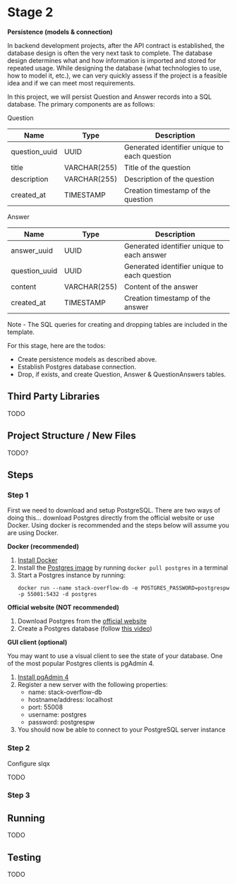 # Stage 2

__Persistence (models & connection)__

In backend development projects, after the API contract is established, the database design is often the very next task to complete. The database design determines what and how information is imported and stored for repeated usage. While designing the database (what technologies to use, how to model it, etc.), we can very quickly assess if the project is a feasible idea and if we can meet most requirements.

In this project, we will persist Question and Answer records into a SQL database. The primary components are as follows:

Question

| Name          | Type         | Description                                  |
|---------------|--------------|----------------------------------------------|
| question_uuid | UUID         | Generated identifier unique to each question |
| title         | VARCHAR(255) | Title of the question                        |
| description   | VARCHAR(255) | Description of the question                  |
| created_at    | TIMESTAMP    | Creation timestamp of the question           |

Answer

| Name          | Type         | Description                                  |
|---------------|--------------|----------------------------------------------|
| answer_uuid   | UUID         | Generated identifier unique to each answer   |
| question_uuid | UUID         | Generated identifier unique to each question |
| content       | VARCHAR(255) | Content of the answer                        |
| created_at    | TIMESTAMP    | Creation timestamp of the answer             |

Note - The SQL queries for creating and dropping tables are included in the template.

For this stage, here are the todos:
* Create persistence models as described above.
* Establish Postgres database connection.
* Drop, if exists, and create Question, Answer & QuestionAnswers tables.


## Third Party Libraries

TODO


## Project Structure / New Files

TODO?

## Steps

### Step 1

First we need to download and setup PostgreSQL. There are two ways of doing this... download Postgres directly from the official website or use Docker. Using docker is recommended and the steps below will assume you are using Docker.

__Docker (recommended)__

1. [Install Docker](https://www.docker.com/)
2. Install the [Postgres image](https://hub.docker.com/_/postgres) by running `docker pull postgres` in a terminal
3. Start a Postgres instance by running:
    ```text
    docker run --name stack-overflow-db -e POSTGRES_PASSWORD=postgrespw -p 55001:5432 -d postgres
    ```

__Official website (NOT recommended)__

1. Download Postgres from the [official website](https://www.postgresql.org/download/)
2. Create a Postgres database (follow [this video](https://www.youtube.com/watch?v=fZQI7nBu32M))

__GUI client (optional)__

You may want to use a visual client to see the state of your database. One of the most popular Postgres clients is pgAdmin 4. 

1. [Install pgAdmin 4](https://www.pgadmin.org/download/)
2. Register a new server with the following properties:
   - name: stack-overflow-db
   - hostname/address: localhost
   - port: 55008
   - username: postgres
   - password: postgrespw
3. You should now be able to connect to your PostgreSQL server instance

### Step 2

Configure slqx



TODO

### Step 3

## Running

TODO

## Testing

TODO